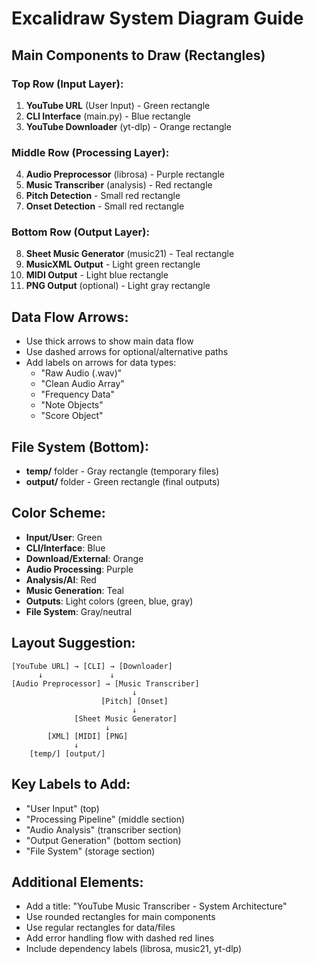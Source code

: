 # Excalidraw System Diagram Guide

## Main Components to Draw (Rectangles)

### Top Row (Input Layer):
1. **YouTube URL** (User Input) - Green rectangle
2. **CLI Interface** (main.py) - Blue rectangle
3. **YouTube Downloader** (yt-dlp) - Orange rectangle

### Middle Row (Processing Layer):
4. **Audio Preprocessor** (librosa) - Purple rectangle  
5. **Music Transcriber** (analysis) - Red rectangle
6. **Pitch Detection** - Small red rectangle
7. **Onset Detection** - Small red rectangle

### Bottom Row (Output Layer):
8. **Sheet Music Generator** (music21) - Teal rectangle
9. **MusicXML Output** - Light green rectangle
10. **MIDI Output** - Light blue rectangle
11. **PNG Output** (optional) - Light gray rectangle

## Data Flow Arrows:
- Use thick arrows to show main data flow
- Use dashed arrows for optional/alternative paths
- Add labels on arrows for data types:
  - "Raw Audio (.wav)"
  - "Clean Audio Array"  
  - "Frequency Data"
  - "Note Objects"
  - "Score Object"

## File System (Bottom):
- **temp/** folder - Gray rectangle (temporary files)
- **output/** folder - Green rectangle (final outputs)

## Color Scheme:
- **Input/User**: Green
- **CLI/Interface**: Blue  
- **Download/External**: Orange
- **Audio Processing**: Purple
- **Analysis/AI**: Red
- **Music Generation**: Teal
- **Outputs**: Light colors (green, blue, gray)
- **File System**: Gray/neutral

## Layout Suggestion:
```
[YouTube URL] → [CLI] → [Downloader]
      ↓               ↓
[Audio Preprocessor] → [Music Transcriber]
                           ↓
                    [Pitch] [Onset]
                           ↓
              [Sheet Music Generator]
                     ↓
        [XML] [MIDI] [PNG]
              ↓
    [temp/] [output/]
```

## Key Labels to Add:
- "User Input" (top)
- "Processing Pipeline" (middle section)
- "Audio Analysis" (transcriber section)
- "Output Generation" (bottom section)
- "File System" (storage section)

## Additional Elements:
- Add a title: "YouTube Music Transcriber - System Architecture"
- Use rounded rectangles for main components
- Use regular rectangles for data/files
- Add error handling flow with dashed red lines
- Include dependency labels (librosa, music21, yt-dlp)
